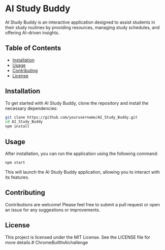 # AI Study Buddy

AI Study Buddy is an interactive application designed to assist students in their study routines by providing resources, managing study schedules, and offering AI-driven insights.

## Table of Contents
- [Installation](#installation)
- [Usage](#usage)
- [Contributing](#contributing)
- [License](#license)

## Installation

To get started with AI Study Buddy, clone the repository and install the necessary dependencies:

```bash
git clone https://github.com/yourusername/AI_Study_Buddy.git
cd AI_Study_Buddy
npm install
```

## Usage

After installation, you can run the application using the following command:

```bash
npm start
```

This will launch the AI Study Buddy application, allowing you to interact with its features.

## Contributing

Contributions are welcome! Please feel free to submit a pull request or open an issue for any suggestions or improvements.

## License

This project is licensed under the MIT License. See the LICENSE file for more details.#   C h r o m e _ B u i l t _ I n _ A i _ c h a l l e n g e  
 